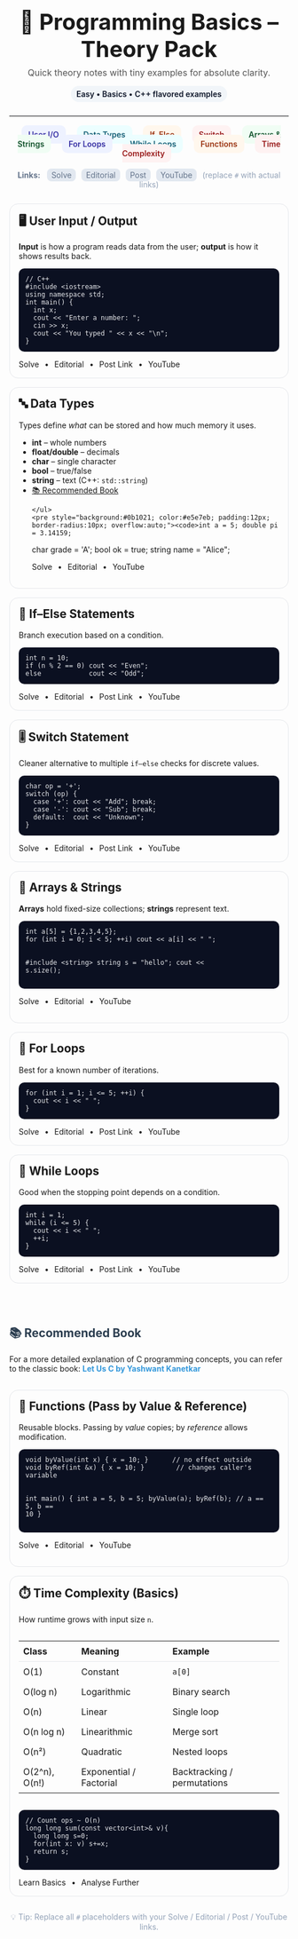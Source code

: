 
<!-- README: Programming Basics – Theory Pack (HTML) -->
<div align="center">
  <h1 style="margin:0 0 8px; font-size:40px;">📘 Programming Basics – Theory Pack</h1>
  <p style="margin:0 0 14px; font-size:16px; color:#555;">
    Quick theory notes with tiny examples for absolute clarity.
  </p>

  <div style="display:inline-block; padding:6px 10px; border-radius:999px; background:#f1f5f9; color:#0f172a; font-weight:600;">
    Easy • Basics • C++ flavored examples
  </div>

</div>

<hr style="border:none; border-top:1px solid #e5e7eb; margin:24px 0;" />

<!-- Top Navigation -->
<div align="center" style="margin: 0 auto 22px; max-width:980px;">
  <a href="#user-io" style="text-decoration:none; margin:6px 8px; padding:8px 12px; border-radius:10px; background:#eef2ff; color:#3730a3; font-weight:600;">User I/O</a>
  <a href="#data-types" style="text-decoration:none; margin:6px 8px; padding:8px 12px; border-radius:10px; background:#ecfeff; color:#155e75; font-weight:600;">Data Types</a>
  <a href="#if-else" style="text-decoration:none; margin:6px 8px; padding:8px 12px; border-radius:10px; background:#fff7ed; color:#9a3412; font-weight:600;">If–Else</a>
  <a href="#switch" style="text-decoration:none; margin:6px 8px; padding:8px 12px; border-radius:10px; background:#fef2f2; color:#991b1b; font-weight:600;">Switch</a>
  <a href="#arrays-strings" style="text-decoration:none; margin:6px 8px; padding:8px 12px; border-radius:10px; background:#f0fdf4; color:#14532d; font-weight:600;">Arrays & Strings</a>
  <a href="#for-loops" style="text-decoration:none; margin:6px 8px; padding:8px 12px; border-radius:10px; background:#eef2ff; color:#3730a3; font-weight:600;">For Loops</a>
  <a href="#while-loops" style="text-decoration:none; margin:6px 8px; padding:8px 12px; border-radius:10px; background:#ecfeff; color:#155e75; font-weight:600;">While Loops</a>
  <a href="#functions" style="text-decoration:none; margin:6px 8px; padding:8px 12px; border-radius:10px; background:#fff7ed; color:#9a3412; font-weight:600;">Functions</a>
  <a href="#time-complexity" style="text-decoration:none; margin:6px 8px; padding:8px 12px; border-radius:10px; background:#fef2f2; color:#991b1b; font-weight:600;">Time Complexity</a>
</div>

<!-- Link legend / placeholders -->
<div align="center" style="margin: 0 auto 26px; max-width:980px; font-size:14px; color:#64748b;">
  <strong>Links:</strong>
  <span style="margin-left:8px; padding:3px 8px; background:#e2e8f0; border-radius:8px;">Solve</span>
  <span style="margin-left:6px; padding:3px 8px; background:#e2e8f0; border-radius:8px;">Editorial</span>
  <span style="margin-left:6px; padding:3px 8px; background:#e2e8f0; border-radius:8px;">Post</span>
  <span style="margin-left:6px; padding:3px 8px; background:#e2e8f0; border-radius:8px;">YouTube</span>
  <span style="margin-left:6px; color:#94a3b8;">(replace <code>#</code> with actual links)</span>
</div>

<!-- Card styles (inline so GitHub renders nicely) -->
<div style="max-width:980px; margin:0 auto; display:grid; grid-template-columns:repeat(auto-fit,minmax(280px,1fr)); gap:16px;">

  <!-- User Input / Output -->
  <div id="user-io" style="border:1px solid #e5e7eb; border-radius:16px; padding:16px;">
    <h2 style="margin-top:0;">🖥️ User Input / Output</h2>
    <p><strong>Input</strong> is how a program reads data from the user; <strong>output</strong> is how it shows results back.</p>
    <pre style="background:#0b1021; color:#e5e7eb; padding:12px; border-radius:10px; overflow:auto;"><code>// C++
#include &lt;iostream&gt;
using namespace std;
int main() {
  int x; 
  cout &lt;&lt; "Enter a number: ";
  cin &gt;&gt; x;
  cout &lt;&lt; "You typed " &lt;&lt; x &lt;&lt; "\n";
}</code></pre>
    <div>
      <a href="#" style="text-decoration:none; margin-right:6px;">Solve</a> •
      <a href="#" style="text-decoration:none; margin:0 6px;">Editorial</a> •
      <a href="#" style="text-decoration:none; margin:0 6px;">Post Link</a> •
      <a href="#" style="text-decoration:none; margin-left:6px;">YouTube</a>
    </div>
  </div>

  <!-- Data Types -->
  <div id="data-types" style="border:1px solid #e5e7eb; border-radius:16px; padding:16px;">
    <h2 style="margin-top:0;">🔤 Data Types</h2>
    <p>Types define <em>what</em> can be stored and how much memory it uses.</p>
    <ul>
      <li><strong>int</strong> – whole numbers</li>
      <li><strong>float/double</strong> – decimals</li>
      <li><strong>char</strong> – single character</li>
      <li><strong>bool</strong> – true/false</li>
      <li><strong>string</strong> – text (C++: <code>std::string</code>)</li>
      <li><a href="#book">📚 Recommended Book</a></li>

    </ul>
    <pre style="background:#0b1021; color:#e5e7eb; padding:12px; border-radius:10px; overflow:auto;"><code>int a = 5; double pi = 3.14159; 
char grade = 'A'; bool ok = true; 
string name = "Alice";</code></pre>
    <div>
      <a href="#" style="text-decoration:none; margin-right:6px;">Solve</a> •
      <a href="#" style="text-decoration:none; margin:0 6px;">Editorial</a> •
      <a href="#" style="text-decoration:none; margin:0 6px;">YouTube</a>
    </div>
  </div>

  <!-- If Else -->
  <div id="if-else" style="border:1px solid #e5e7eb; border-radius:16px; padding:16px;">
    <h2 style="margin-top:0;">🔀 If–Else Statements</h2>
    <p>Branch execution based on a condition.</p>
    <pre style="background:#0b1021; color:#e5e7eb; padding:12px; border-radius:10px; overflow:auto;"><code>int n = 10;
if (n % 2 == 0) cout &lt;&lt; "Even";
else            cout &lt;&lt; "Odd";</code></pre>
    <div>
      <a href="#" style="text-decoration:none; margin-right:6px;">Solve</a> •
      <a href="#" style="text-decoration:none; margin:0 6px;">Editorial</a> •
      <a href="#" style="text-decoration:none; margin:0 6px;">Post Link</a> •
      <a href="#" style="text-decoration:none; margin-left:6px;">YouTube</a>
    </div>
  </div>

  <!-- Switch -->
  <div id="switch" style="border:1px solid #e5e7eb; border-radius:16px; padding:16px;">
    <h2 style="margin-top:0;">🎚️ Switch Statement</h2>
    <p>Cleaner alternative to multiple <code>if–else</code> checks for discrete values.</p>
    <pre style="background:#0b1021; color:#e5e7eb; padding:12px; border-radius:10px; overflow:auto;"><code>char op = '+';
switch (op) {
  case '+': cout &lt;&lt; "Add"; break;
  case '-': cout &lt;&lt; "Sub"; break;
  default:  cout &lt;&lt; "Unknown";
}</code></pre>
    <div>
      <a href="#" style="text-decoration:none; margin-right:6px;">Solve</a> •
      <a href="#" style="text-decoration:none; margin:0 6px;">Editorial</a> •
      <a href="#" style="text-decoration:none; margin:0 6px;">Post Link</a> •
      <a href="#" style="text-decoration:none; margin-left:6px;">YouTube</a>
    </div>
  </div>

  <!-- Arrays & Strings -->
  <div id="arrays-strings" style="border:1px solid #e5e7eb; border-radius:16px; padding:16px;">
    <h2 style="margin-top:0;">🧩 Arrays & Strings</h2>
    <p><strong>Arrays</strong> hold fixed-size collections; <strong>strings</strong> represent text.</p>
    <pre style="background:#0b1021; color:#e5e7eb; padding:12px; border-radius:10px; overflow:auto;"><code>int a[5] = {1,2,3,4,5};
for (int i = 0; i &lt; 5; ++i) cout &lt;&lt; a[i] &lt;&lt; " ";

#include &lt;string&gt;
string s = "hello";
cout &lt;&lt; s.size();</code></pre>
    <div>
      <a href="#" style="text-decoration:none; margin-right:6px;">Solve</a> •
      <a href="#" style="text-decoration:none; margin:0 6px;">Editorial</a> •
      <a href="#" style="text-decoration:none; margin:0 6px;">YouTube</a>
    </div>
  </div>

  <!-- For Loops -->
  <div id="for-loops" style="border:1px solid #e5e7eb; border-radius:16px; padding:16px;">
    <h2 style="margin-top:0;">🔁 For Loops</h2>
    <p>Best for a known number of iterations.</p>
    <pre style="background:#0b1021; color:#e5e7eb; padding:12px; border-radius:10px; overflow:auto;"><code>for (int i = 1; i &lt;= 5; ++i) {
  cout &lt;&lt; i &lt;&lt; " ";
}</code></pre>
    <div>
      <a href="#" style="text-decoration:none; margin-right:6px;">Solve</a> •
      <a href="#" style="text-decoration:none; margin:0 6px;">Editorial</a> •
      <a href="#" style="text-decoration:none; margin:0 6px;">Post Link</a> •
      <a href="#" style="text-decoration:none; margin-left:6px;">YouTube</a>
    </div>
  </div>

  <!-- While Loops -->
  <div id="while-loops" style="border:1px solid #e5e7eb; border-radius:16px; padding:16px;">
    <h2 style="margin-top:0;">🔄 While Loops</h2>
    <p>Good when the stopping point depends on a condition.</p>
    <pre style="background:#0b1021; color:#e5e7eb; padding:12px; border-radius:10px; overflow:auto;"><code>int i = 1;
while (i &lt;= 5) {
  cout &lt;&lt; i &lt;&lt; " ";
  ++i;
}</code></pre>
    <div>
      <a href="#" style="text-decoration:none; margin-right:6px;">Solve</a> •
      <a href="#" style="text-decoration:none; margin:0 6px;">Editorial</a> •
      <a href="#" style="text-decoration:none; margin:0 6px;">Post Link</a> •
      <a href="#" style="text-decoration:none; margin-left:6px;">YouTube</a>
    </div>
  </div>

  <!-- Functions -->
 <section id="book" style="margin-top: 30px;">
  <h2 style="color:#2c3e50;">📚 Recommended Book</h2>
  <p>
    For a more detailed explanation of C programming concepts, you can refer to the classic book:
    <a href="https://www.slideshare.net/slideshow/let-us-c-yashwant-kanetkar1/21493342" 
       target="_blank" 
       style="color:#3498db; text-decoration:none; font-weight:bold;">
      Let Us C by Yashwant Kanetkar
    </a>
  </p>
</section>

  <div id="functions" style="border:1px solid #e5e7eb; border-radius:16px; padding:16px;">
    <h2 style="margin-top:0;">🧪 Functions (Pass by Value & Reference)</h2>
    <p>Reusable blocks. Passing by <em>value</em> copies; by <em>reference</em> allows modification.</p>
    <pre style="background:#0b1021; color:#e5e7eb; padding:12px; border-radius:10px; overflow:auto;"><code>void byValue(int x) { x = 10; }      // no effect outside
void byRef(int &x) { x = 10; }        // changes caller's variable

int main() {
  int a = 5, b = 5;
  byValue(a); byRef(b);
  // a == 5, b == 10
}</code></pre>
    <div>
      <a href="#" style="text-decoration:none; margin-right:6px;">Solve</a> •
      <a href="#" style="text-decoration:none; margin:0 6px;">Editorial</a> •
      <a href="#" style="text-decoration:none; margin:0 6px;">YouTube</a>
    </div>
  </div>

  <!-- Time Complexity -->
  <div id="time-complexity" style="border:1px solid #e5e7eb; border-radius:16px; padding:16px;">
    <h2 style="margin-top:0;">⏱️ Time Complexity (Basics)</h2>
    <p>How runtime grows with input size <code>n</code>.</p>
    <div style="overflow:auto;">
      <table style="width:100%; border-collapse:collapse;">
        <thead>
          <tr>
            <th style="text-align:left; padding:8px; border-bottom:1px solid #e5e7eb;">Class</th>
            <th style="text-align:left; padding:8px; border-bottom:1px solid #e5e7eb;">Meaning</th>
            <th style="text-align:left; padding:8px; border-bottom:1px solid #e5e7eb;">Example</th>
          </tr>
        </thead>
        <tbody>
          <tr>
            <td style="padding:8px;">O(1)</td>
            <td style="padding:8px;">Constant</td>
            <td style="padding:8px;"><code>a[0]</code></td>
          </tr>
          <tr>
            <td style="padding:8px;">O(log n)</td>
            <td style="padding:8px;">Logarithmic</td>
            <td style="padding:8px;">Binary search</td>
          </tr>
          <tr>
            <td style="padding:8px;">O(n)</td>
            <td style="padding:8px;">Linear</td>
            <td style="padding:8px;">Single loop</td>
          </tr>
          <tr>
            <td style="padding:8px;">O(n log n)</td>
            <td style="padding:8px;">Linearithmic</td>
            <td style="padding:8px;">Merge sort</td>
          </tr>
          <tr>
            <td style="padding:8px;">O(n²)</td>
            <td style="padding:8px;">Quadratic</td>
            <td style="padding:8px;">Nested loops</td>
          </tr>
          <tr>
            <td style="padding:8px;">O(2^n), O(n!)</td>
            <td style="padding:8px;">Exponential / Factorial</td>
            <td style="padding:8px;">Backtracking / permutations</td>
          </tr>
        </tbody>
      </table>
    </div>
    <pre style="background:#0b1021; color:#e5e7eb; padding:12px; border-radius:10px; overflow:auto;"><code>// Count ops ~ O(n)
long long sum(const vector&lt;int&gt;&amp; v){
  long long s=0;
  for(int x: v) s+=x;
  return s;
}</code></pre>
    <div>
      <a href="#" style="text-decoration:none; margin-right:6px;">Learn Basics</a> •
      <a href="#" style="text-decoration:none; margin-left:6px;">Analyse Further</a>
    </div>
  </div>

</div>

<!-- Footer -->
<p align="center" style="color:#94a3b8; margin:28px 0 10px;">
  💡 Tip: Replace all <code>#</code> placeholders with your Solve / Editorial / Post / YouTube links.
</p>
